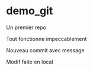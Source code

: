# demo_git
Un premier repo

Tout fonctionne impeccablement

Nouveau commit avec message

Modif faite en local
